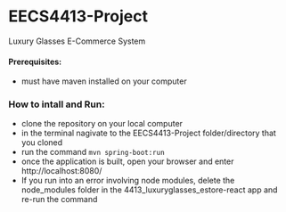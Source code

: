 # EECS4413-Project
Luxury Glasses E-Commerce System

#### Prerequisites:
* must have maven installed on your computer

### How to intall and Run:

* clone the repository on your local computer
* in the terminal nagivate to the EECS4413-Project folder/directory that you cloned
* run the command ```mvn spring-boot:run```
* once the application is built, open your browser and enter http://localhost:8080/
* If you run into an error involving node modules, delete the node_modules folder in the 4413_luxuryglasses_estore-react app and re-run the command

